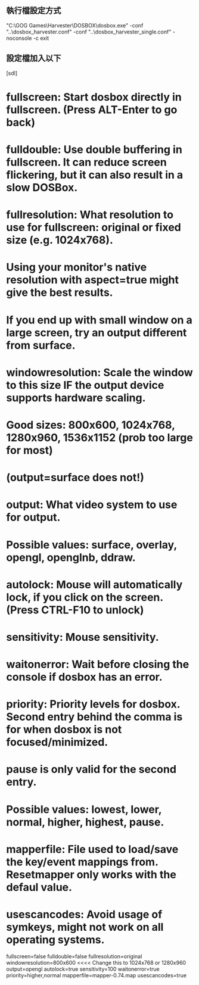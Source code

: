 執行檔設定方式
---
"C:\GOG Games\Harvester\DOSBOX\dosbox.exe" -conf "..\dosbox_harvester.conf" -conf "..\dosbox_harvester_single.conf" -noconsole -c exit



設定檔加入以下
---

[sdl]
#       fullscreen: Start dosbox directly in fullscreen. (Press ALT-Enter to go back)
#       fulldouble: Use double buffering in fullscreen. It can reduce screen flickering, but it can also result in a slow DOSBox.
#   fullresolution: What resolution to use for fullscreen: original or fixed size (e.g. 1024x768).
#                     Using your monitor's native resolution with aspect=true might give the best results.
#                     If you end up with small window on a large screen, try an output different from surface.
# windowresolution: Scale the window to this size IF the output device supports hardware scaling.
#                   Good sizes:  800x600, 1024x768, 1280x960, 1536x1152 (prob too large for most)
#                     (output=surface does not!)
#           output: What video system to use for output.
#                   Possible values: surface, overlay, opengl, openglnb, ddraw.
#         autolock: Mouse will automatically lock, if you click on the screen. (Press CTRL-F10 to unlock)
#      sensitivity: Mouse sensitivity.
#      waitonerror: Wait before closing the console if dosbox has an error.
#         priority: Priority levels for dosbox. Second entry behind the comma is for when dosbox is not focused/minimized.
#                     pause is only valid for the second entry.
#                   Possible values: lowest, lower, normal, higher, highest, pause.
#       mapperfile: File used to load/save the key/event mappings from. Resetmapper only works with the defaul value.
#     usescancodes: Avoid usage of symkeys, might not work on all operating systems.

fullscreen=false
fulldouble=false
fullresolution=original
windowresolution=800x600 <<<< Change this to 1024x768 or 1280x960 
output=opengl
autolock=true
sensitivity=100
waitonerror=true
priority=higher,normal
mapperfile=mapper-0.74.map
usescancodes=true